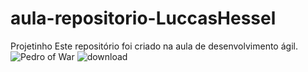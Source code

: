 # aula-repositorio-LuccasHessel
Projetinho
Este repositório foi criado na aula de desenvolvimento ágil.
![Pedro of War](https://github.com/LuccasHessel/aula-repositorio-LuccasHessel/assets/138264734/1b2a54d2-fda5-4989-9da1-85a681ee1225)
![download](https://github.com/LuccasHessel/aula-repositorio-LuccasHessel/assets/138264734/d47dde25-a002-4c25-b660-58c9d5c0519b)
